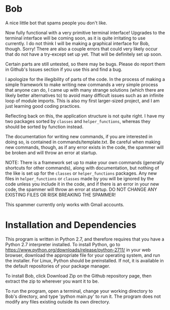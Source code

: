 # Bob
A nice little bot that spams people you don't like.

Now fully functional with a very primitive terminal interface! Upgrades to the terminal interface will be coming soon, as it is
quite irritating to use currently. I do not think I will be making a graphical interface for Bob, though. Sorry!
There are also a couple errors that could very likely occur that do not have a try-except set up yet. That will be definitely set up soon.

Certain parts are still untested, so there may be bugs. Please do report them in Github's Issues section if you use this and find a bug.

I apologize for the illegibility of parts of the code. In the process of making a simple framework
to make writing new commands a very simple process that anyone can do, I came up with many strange solutions (which there are likely better alternatives to) to avoid many difficult issues such as an infinite loop of module imports. This is also my first larger-sized project, and I am just learning good coding practices.

Reflecting back on this, the application structure is not quite right. I have my two packages sorted by `classes` and `helper_functions`, whereas they should be sorted by function instead.

The documentation for writing new commands, if you are interested in doing so, is contained in commands/template.txt. Be careful when making new commands, though, as if any error exists in the code, the spammer will be broken and will throw an error at startup.

NOTE: There is a framework set up to make your own commands (generally shortcuts for other commands),
along with documentation, but nothing of the like is set up for the `classes` or `helper_functions` packages.
Any new files in `helper_functions` or `classes` made by you will be ignored by the code unless you include it in the code,
and if there is an error in your new code, the spammer will throw an error at startup.
DO NOT CHANGE ANY EXISTING FILES OR RISK BREAKING THE SPAMMER!

This spammer currently only works with Gmail accounts. 

# Installation and Dependencies
This program is written in Python 2.7, and therefore requires that you have a Python 2.7 interpreter installed. To install Python, go to https://www.python.org/downloads/release/python-2711/ in your web browser, download the appropriate file for your operating system, and run the installer. For Linux, Python should be preinstalled. If not, it is available in the default repositories of your package manager.

To install Bob, click Download Zip on the Github repository page, then extract the zip to wherever you want it to be.

To run the program, open a terminal, change your working directory to Bob's directory, and type 'python main.py' to run it. The program does not modify any files existing outside its own directory.
